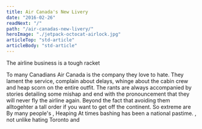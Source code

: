 ```yaml
---
title: Air Canada's New Livery
date: "2016-02-26"
readNext: "/"
path: "/air-canadas-new-livery/"
heroImage: "./jetpack-octocat-airlock.jpg"
articleTop: "std-article"
articleBody: "std-article"
---
```

The airline business is a tough racket

To many Canadians Air Canada is the company they love to hate. They lament the service, complain about delays, whinge about the cabin crew and heap scorn on the entire outfit. The rants are always accompanied by stories detailing some mishap and end with the pronouncement that they will never fly the airline again. Beyond the fact that avoiding them alltogehter  a tall order if you want to get off the continent. So extreme are  By many people's , Heaping At times bashing has been a national pastime. , not unlike hating Toronto and 